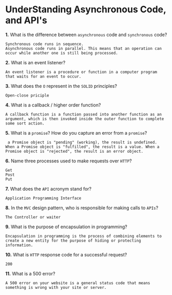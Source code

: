 # UnderStanding Asynchronous Code, and API's

**1.** What is the difference between `asynchronous` code and `synchronous` code?
<!-- enter you answer in the space below -->
```
Synchronous code runs in sequence.
Asynchronous code runs in parallel. This means that an operation can occur while another one is still being processed.
```
**2.** What is an event listener?
<!-- enter you answer in the space below -->
```
An event listener is a procedure or function in a computer program that waits for an event to occur.
```
**3.** What does the `O` represent in the `SOLID` principles?
<!-- enter you answer in the space below -->
```
Open-close priciple
```
**4.** What is a callback / higher order function?
<!-- enter you answer in the space below -->
```
A callback function is a function passed into another function as an argument, which is then invoked inside the outer function to complete some sort action.
```
**5.** What is a `promise`? How do you capture an error from a `promise`?
<!-- enter you answer in the space below -->
```
 a Promise object is "pending" (working), the result is undefined. When a Promise object is "fulfilled", the result is a value. When a Promise object is "rejected", the result is an error object.
```
**6.** Name three processes used to make requests over `HTTP`?
<!-- enter you answer in the space below -->
```
Get 
Post
Put

```
**7.** What does the `API` acronym stand for?
<!-- enter you answer in the space below -->
```
Application Programming Interface
```
**8.** In the `MVC` design pattern, who is responsible for making calls to `APIs`?
<!-- enter you answer in the space below -->
```
The Controller or waiter
```
**9.** What is the purpose of encapsulation in programming?
<!-- enter you answer in the space below -->
```
Encapsulation in programming is the process of combining elements to create a new entity for the purpose of hiding or protecting information.
```
**10.** What is `HTTP` response code for a successful request?
<!-- enter you answer in the space below -->
```
200
```
**11.** What is a 500 error?
<!-- enter you answer in the space below -->
```
A 500 error on your website is a general status code that means something is wrong with your site or server.
```
